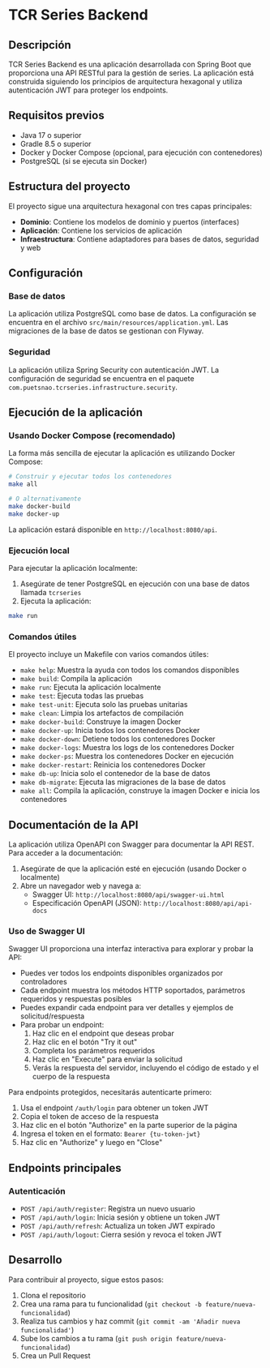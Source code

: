 # TCR Series Backend

## Descripción
TCR Series Backend es una aplicación desarrollada con Spring Boot que proporciona una API RESTful para la gestión de series. La aplicación está construida siguiendo los principios de arquitectura hexagonal y utiliza autenticación JWT para proteger los endpoints.

## Requisitos previos
- Java 17 o superior
- Gradle 8.5 o superior
- Docker y Docker Compose (opcional, para ejecución con contenedores)
- PostgreSQL (si se ejecuta sin Docker)

## Estructura del proyecto
El proyecto sigue una arquitectura hexagonal con tres capas principales:
- **Dominio**: Contiene los modelos de dominio y puertos (interfaces)
- **Aplicación**: Contiene los servicios de aplicación
- **Infraestructura**: Contiene adaptadores para bases de datos, seguridad y web

## Configuración

### Base de datos
La aplicación utiliza PostgreSQL como base de datos. La configuración se encuentra en el archivo `src/main/resources/application.yml`. Las migraciones de la base de datos se gestionan con Flyway.

### Seguridad
La aplicación utiliza Spring Security con autenticación JWT. La configuración de seguridad se encuentra en el paquete `com.puetsnao.tcrseries.infrastructure.security`.

## Ejecución de la aplicación

### Usando Docker Compose (recomendado)
La forma más sencilla de ejecutar la aplicación es utilizando Docker Compose:

```bash
# Construir y ejecutar todos los contenedores
make all

# O alternativamente
make docker-build
make docker-up
```

La aplicación estará disponible en `http://localhost:8080/api`.

### Ejecución local
Para ejecutar la aplicación localmente:

1. Asegúrate de tener PostgreSQL en ejecución con una base de datos llamada `tcrseries`
2. Ejecuta la aplicación:
```bash
make run
```

### Comandos útiles
El proyecto incluye un Makefile con varios comandos útiles:

- `make help`: Muestra la ayuda con todos los comandos disponibles
- `make build`: Compila la aplicación
- `make run`: Ejecuta la aplicación localmente
- `make test`: Ejecuta todas las pruebas
- `make test-unit`: Ejecuta solo las pruebas unitarias
- `make clean`: Limpia los artefactos de compilación
- `make docker-build`: Construye la imagen Docker
- `make docker-up`: Inicia todos los contenedores Docker
- `make docker-down`: Detiene todos los contenedores Docker
- `make docker-logs`: Muestra los logs de los contenedores Docker
- `make docker-ps`: Muestra los contenedores Docker en ejecución
- `make docker-restart`: Reinicia los contenedores Docker
- `make db-up`: Inicia solo el contenedor de la base de datos
- `make db-migrate`: Ejecuta las migraciones de la base de datos
- `make all`: Compila la aplicación, construye la imagen Docker e inicia los contenedores

## Documentación de la API
La aplicación utiliza OpenAPI con Swagger para documentar la API REST. Para acceder a la documentación:

1. Asegúrate de que la aplicación esté en ejecución (usando Docker o localmente)
2. Abre un navegador web y navega a:
   - Swagger UI: `http://localhost:8080/api/swagger-ui.html`
   - Especificación OpenAPI (JSON): `http://localhost:8080/api/api-docs`

### Uso de Swagger UI
Swagger UI proporciona una interfaz interactiva para explorar y probar la API:

- Puedes ver todos los endpoints disponibles organizados por controladores
- Cada endpoint muestra los métodos HTTP soportados, parámetros requeridos y respuestas posibles
- Puedes expandir cada endpoint para ver detalles y ejemplos de solicitud/respuesta
- Para probar un endpoint:
  1. Haz clic en el endpoint que deseas probar
  2. Haz clic en el botón "Try it out"
  3. Completa los parámetros requeridos
  4. Haz clic en "Execute" para enviar la solicitud
  5. Verás la respuesta del servidor, incluyendo el código de estado y el cuerpo de la respuesta

Para endpoints protegidos, necesitarás autenticarte primero:
1. Usa el endpoint `/auth/login` para obtener un token JWT
2. Copia el token de acceso de la respuesta
3. Haz clic en el botón "Authorize" en la parte superior de la página
4. Ingresa el token en el formato: `Bearer {tu-token-jwt}`
5. Haz clic en "Authorize" y luego en "Close"

## Endpoints principales

### Autenticación
- `POST /api/auth/register`: Registra un nuevo usuario
- `POST /api/auth/login`: Inicia sesión y obtiene un token JWT
- `POST /api/auth/refresh`: Actualiza un token JWT expirado
- `POST /api/auth/logout`: Cierra sesión y revoca el token JWT

## Desarrollo
Para contribuir al proyecto, sigue estos pasos:

1. Clona el repositorio
2. Crea una rama para tu funcionalidad (`git checkout -b feature/nueva-funcionalidad`)
3. Realiza tus cambios y haz commit (`git commit -am 'Añadir nueva funcionalidad'`)
4. Sube los cambios a tu rama (`git push origin feature/nueva-funcionalidad`)
5. Crea un Pull Request
